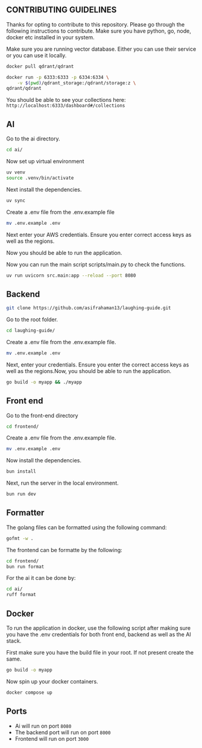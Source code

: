 ## CONTRIBUTING GUIDELINES

Thanks for opting to contribute to this repository. Please go through the following instructions to contribute. Make sure you have python, go, node, docker etc installed in your system.

Make sure you are running vector database. Either you can use their service or you can use it locally.

```bash
docker pull qdrant/qdrant
```

```bash
docker run -p 6333:6333 -p 6334:6334 \
    -v $(pwd)/qdrant_storage:/qdrant/storage:z \
qdrant/qdrant
```

You should be able to see your collections here: `http://localhost:6333/dashboard#/collections`

## AI

Go to the ai directory.

```bash
cd ai/
```

Now set up virtual environment

```bash
uv venv
source .venv/bin/activate
```

Next install the dependencies.

```bash
uv sync
```

Create a .env file from the .env.example file

```bash
mv .env.example .env
```

Next enter your AWS credentials. Ensure you enter correct access keys as well as the regions.

Now you should be able to run the application.

Now you can run the main script scripts/main.py to check the functions.

```bash
uv run uvicorn src.main:app --reload --port 8080
```

## Backend

```bash
git clone https://github.com/asifrahaman13/laughing-guide.git
```

Go to the root folder.

```bash
cd laughing-guide/
```

Create a .env file from the .env.example file.

```bash
mv .env.example .env
```

Next, enter your credentials. Ensure you enter the correct access keys as well as the regions.Now, you should be able to run the application.

```bash
go build -o myapp && ./myapp
```

## Front end

Go to the front-end directory

```bash
cd frontend/
```

Create a .env file from the .env.example file.

```bash
mv .env.example .env
```

Now install the dependencies.

```bash
bun install
```

Next, run the server in the local environment.

```bash
bun run dev
```

## Formatter

The golang files can be formatted using the following command:

```bash
gofmt -w .
```

The frontend can be formatte by the following:

```bash
cd frontend/
bun run format
```

For the ai it can be done by:

```bash
cd ai/
ruff format
```

## Docker

To run the application in docker, use the following script after making sure you have the .env credentials for both front end, backend as well as the AI stack.

First make sure you have the build file in your root. If not present create the same.

```bash
go build -o myapp
```

Now spin up your docker containers.

```bash
docker compose up
```

## Ports

- Ai will run on port `8080`
- The backend port will run on port `8000`
- Frontend will run on port `3000`
